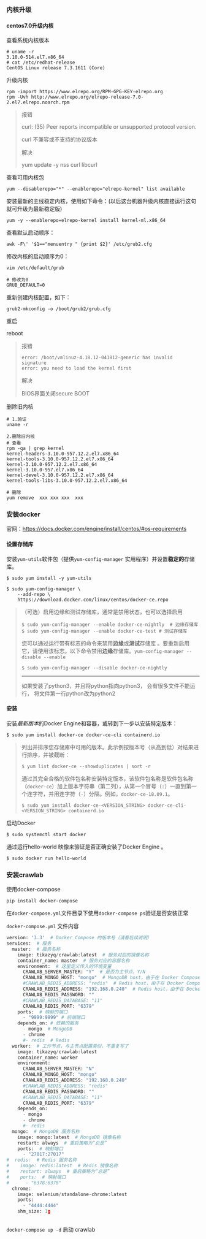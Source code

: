 ### 内核升级

#### centos7.0升级内核

查看系统内核版本

```shell
# uname -r
3.10.0-514.el7.x86_64
# cat /etc/redhat-release 
CentOS Linux release 7.3.1611 (Core)
```

升级内核

```shell
rpm -import https://www.elrepo.org/RPM-GPG-KEY-elrepo.org
rpm -Uvh http://www.elrepo.org/elrepo-release-7.0-2.el7.elrepo.noarch.rpm
```

> 报错
>
> curl: (35) Peer reports incompatible or unsupported protocol version.
>
> curl 不兼容或不支持的协议版本
>
> 解决
>
> yum update -y nss curl libcurl

查看可用内核包

```shell
yum --disablerepo="*" --enablerepo="elrepo-kernel" list available
```

安装最新的主线稳定内核，使用如下命令：(以后这台机器升级内核直接运行这句就可升级为最新稳定版)

```shell
yum -y --enablerepo=elrepo-kernel install kernel-ml.x86_64
```

查看默认启动顺序：

```shell
awk -F\' '$1=="menuentry " {print $2}' /etc/grub2.cfg
```

修改内核的启动顺序为0：

```shell
vim /etc/default/grub

# 修改为0
GRUB_DEFAULT=0	
```

重新创建内核配置，如下：

```shell
grub2-mkconfig -o /boot/grub2/grub.cfg
```

重启

reboot

> 报错
>
> ```
> error: /boot/vmlinuz-4.18.12-041812-generic has invalid signature
> error: you need to load the kernel first
> ```
>
> 解决
>
> BIOS界面关闭secure BOOT

删除旧内核

```shell
# 1.验证
uname -r

2.删除旧内核
# 查看
rpm -qa | grep kernel
kernel-headers-3.10.0-957.12.2.el7.x86_64
kernel-tools-3.10.0-957.12.2.el7.x86_64
kernel-3.10.0-957.12.2.el7.x86_64
kernel-3.10.0-957.el7.x86_64
kernel-devel-3.10.0-957.12.2.el7.x86_64
kernel-tools-libs-3.10.0-957.12.2.el7.x86_64

# 删除
yum remove  xxx xxx xxx  xxx 
```



### 安装docker

官网：https://docs.docker.com/engine/install/centos/#os-requirements

#### 设置存储库

安装`yum-utils`软件包（提供`yum-config-manager` 实用程序）并设置**稳定的**存储库。

```shell
$ sudo yum install -y yum-utils

$ sudo yum-config-manager \
    --add-repo \
    https://download.docker.com/linux/centos/docker-ce.repo
```

> （可选）启用边缘和测试存储库，通常是禁用状态，也可以选择启用
>
> ```shell
> $ sudo yum-config-manager --enable docker-ce-nightly	# 边缘存储库
> $ sudo yum-config-manager --enable docker-ce-test	# 测试存储库
> ```
>
> 您可以通过运行带有标志的命令来禁用**边缘**或**测试**存储库 。要重新启用它，请使用该标志。以下命令禁用**边缘**存储库。`yum-config-manager --disable --enable`
>
> ```shell
> $ sudo yum-config-manager --disable docker-ce-nightly
> ```
>
> -----------------------------------------------------------------------------------------------------------------------------------------
>
> 如果安装了python3，并且将python指向python3， 会有很多文件不能运行， 将文件第一行python改为python2

#### 安装

安装*最新版本*的Docker Engine和容器，或转到下一步以安装特定版本：

```
$ sudo yum install docker-ce docker-ce-cli containerd.io
```

> 列出并排序您存储库中可用的版本。此示例按版本号（从高到低）对结果进行排序，并被截断：
>
> ```shell
> $ yum list docker-ce --showduplicates | sort -r
> ```
>
> 通过其完全合格的软件包名称安装特定版本，该软件包名称是软件包名称（`docker-ce`）加上版本字符串（第二列），从第一个冒号（`:`）一直到第一个连字符，并用连字符（`-`）分隔。例如，`docker-ce-18.09.1`。
>
> ```shell
> $ sudo yum install docker-ce-<VERSION_STRING> docker-ce-cli-<VERSION_STRING> containerd.io
> ```

启动Docker

```shell
$ sudo systemctl start docker
```


通过运行hello-world 映像来验证是否正确安装了Docker Engine 。

```shell
$ sudo docker run hello-world
```

### 安装crawlab

使用docker-compose

```shell
pip install docker-compose
```

在`docker-compose.yml`文件目录下使用`docker-compose ps`验证是否安装正常

`docker-compose.yml` 文件内容

```python
version: '3.3'  # Docker Compose 的版本号（请看后续说明）
services:  # 服务
  master:  # 服务名称
    image: tikazyq/crawlab:latest  # 服务对应的镜像名称
    container_name: master  # 服务对应的容器名称
    environment:  # 这里定义传入的环境变量
      CRAWLAB_SERVER_MASTER: "Y"  # 是否为主节点，Y/N
      CRAWLAB_MONGO_HOST: "mongo"  # MongoDB host，由于在 Docker Compose 里，可以引用服务名称
      #CRAWLAB_REDIS_ADDRESS: "redis"  # Redis host，由于在 Docker Compose 里，可以引用服务名称
      CRAWLAB_REDIS_ADDRESS: "192.168.0.240"  # Redis host，由于在 Docker Compose 里，可以引用服务名称
      CRAWLAB_REDIS_PASSWORD: ""
      #CRAWLAB_REDIS_DATABASE: "11"
      CRAWLAB_REDIS_PORT: "6379"
    ports:  # 映射的端口
      - "9999:9999" # 前端端口
    depends_on: # 依赖的服务
      - mongo  # MongoDB
      - chrome
      #- redis  # Redis
  worker:  # 工作节点，与主节点配置类似，不重复写了
    image: tikazyq/crawlab:latest
    container_name: worker
    environment:
      CRAWLAB_SERVER_MASTER: "N"
      CRAWLAB_MONGO_HOST: "mongo"
      CRAWLAB_REDIS_ADDRESS: "192.168.0.240"
      #CRAWLAB_REDIS_ADDRESS: "redis"
      CRAWLAB_REDIS_PASSWORD: ""
      #CRAWLAB_REDIS_DATABASE: "11"
      CRAWLAB_REDIS_PORT: "6379"
    depends_on:
      - mongo
      - chrome
      #- redis
  mongo:  # MongoDB 服务名称
    image: mongo:latest  # MongoDB 镜像名称
    restart: always  # 重启策略为“总是”
    ports:  # 映射端口
      - "27017:27017"
#  redis:  # Redis 服务名称
#    image: redis:latest  # Redis 镜像名称
#    restart: always  # 重启策略为“总是”
#    ports:  # 映射端口
#      - "6378:6378"
  chrome:
    image: selenium/standalone-chrome:latest
    ports:
      - "4444:4444"
    shm_size: 1g
        
```

`docker-compose up -d` 启动 crawlab

